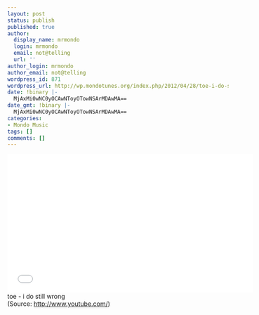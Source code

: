 ```yaml
---
layout: post
status: publish
published: true
author:
  display_name: mrmondo
  login: mrmondo
  email: not@telling
  url: ''
author_login: mrmondo
author_email: not@telling
wordpress_id: 871
wordpress_url: http://wp.mondotunes.org/index.php/2012/04/28/toe-i-do-still-wrong/
date: !binary |-
  MjAxMi0wNC0yOCAwNToyOTowNSArMDAwMA==
date_gmt: !binary |-
  MjAxMi0wNC0yOCAwNToyOTowNSArMDAwMA==
categories:
- Mondo Music
tags: []
comments: []
---
```

<iframe width="560" height="315" src="//www.youtube.com/embed/lOJS5iS3vuI" frameborder="0"> </iframe>
toe - i do still wrong
<div class="attribution">(<span>Source:</span> <a href="http://www.youtube.com/">http://www.youtube.com/</a>)</div>
